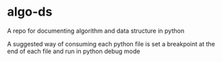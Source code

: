 # algo-ds
A repo for documenting algorithm and data structure in python

A suggested way of consuming each python file is set a breakpoint at the end of each file and run in python debug mode